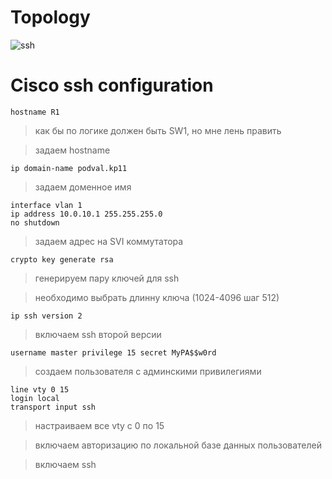 # Topology
![ssh](https://user-images.githubusercontent.com/62337797/136414989-980b1a0a-1407-410a-b848-3220e9c95e3a.png)
# Cisco ssh configuration

```
hostname R1  
```
> как бы по логике должен быть SW1, но мне лень править

> задаем hostname
```
ip domain-name podval.kp11
```
> задаем доменное имя
```
interface vlan 1 
ip address 10.0.10.1 255.255.255.0
no shutdown
```
> задаем адрес на SVI коммутатора
```
crypto key generate rsa
```
> генерируем пару ключей для ssh 

> необходимо выбрать длинну ключа (1024-4096 шаг 512)
```
ip ssh version 2
```
> включаем ssh второй версии
```
username master privilege 15 secret MyPA$$w0rd
```
> создаем пользователя с админскими привилегиями 
```
line vty 0 15 
login local 
transport input ssh 
```
> настраиваем все vty с 0 по 15 

> включаем авторизацию по локальной базе данных пользователей

> включаем  ssh 
